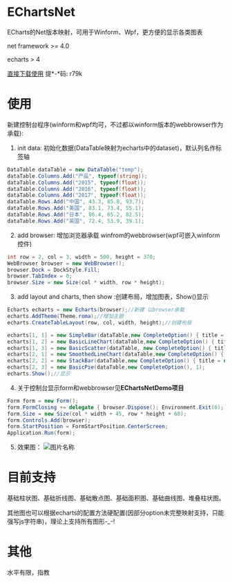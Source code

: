 # EChartsNet
ECharts的Net版本映射，可用于Winform、Wpf，更方便的显示各类图表

net framework >= 4.0

echarts > 4

[直接下载使用](https://pan.baidu.com/s/1v_P6A9lcju59WPXcUcRFLQ)   提*-*码: r79k

# 使用
新建控制台程序(winform和wpf均可，不过都以winform版本的webbrowser作为承载):
1. init data: 初始化数据(DataTable映射为echarts中的dataset)，默认列名作标签轴
```C#
DataTable dataTable = new DataTable("temp");
dataTable.Columns.Add("产品", typeof(string));
dataTable.Columns.Add("2015", typeof(float));
dataTable.Columns.Add("2016", typeof(float));
dataTable.Columns.Add("2017", typeof(float));
dataTable.Rows.Add("中国", 43.3, 85.8, 93.7);
dataTable.Rows.Add("美国", 83.1, 73.4, 55.1);
dataTable.Rows.Add("日本", 86.4, 65.2, 82.5);
dataTable.Rows.Add("英国", 72.4, 53.9, 39.1);
```
2. add browser: 增加浏览器承载 winfrom的webbrowser(wpf可嵌入winform控件)
```C#
int row = 2, col = 3, width = 500, height = 370;
WebBrowser browser = new WebBrowser();
browser.Dock = DockStyle.Fill;
browser.TabIndex = 0;
browser.Size = new Size(col * width, row * height);
```

3. add layout and charts, then show :创建布局，增加图表，Show()显示
```C#
Echarts echarts = new Echarts(browser);//新建 以browser承载
echarts.AddTheme(Theme.roma);//增加主题
echarts.CreateTableLayout(row, col, width, height);//创建布局

echarts[1, 1] = new SimpleBar(dataTable,new CompleteOption() { title = new Title() { text = "'基础柱状图'", } }, 1);
echarts[1, 2] = new BasicLineChart(dataTable,new CompleteOption() { title = new Title() { text = "'基础折线图'", } }, 1);
echarts[1, 3] = new BasicScatter(dataTable, new CompleteOption() { title = new Title() { text = "'基础散点图'", } }, 1);
echarts[2, 1] = new SmoothedLineChart(dataTable,new CompleteOption() { title = new Title() { text = "'基础曲线图'", }}, 1);
echarts[2, 2] = new StackBar(dataTable,new CompleteOption() { title = new Title() { text = "'堆叠柱状图'", } }, 1);
echarts[2, 3] = new BasicPie(dataTable,new CompleteOption(), 1);
echarts.Show();//显示
```
4. 关于控制台显示form和webbrowser见**EChartsNetDemo项目**
```C#
Form form = new Form();
form.FormClosing += delegate { browser.Dispose(); Environment.Exit(0); };
form.Size = new Size(col * width + 45, row * height + 60);
form.Controls.Add(browser);
form.StartPosition = FormStartPosition.CenterScreen;
Application.Run(form);
```

5. 效果图：
![图片名称](https://github.com/WnagoiYy/EChartsNet/blob/master/20190502141413.png)  

# 目前支持
基础柱状图、基础折线图、基础散点图、基础面积图、基础曲线图、堆叠柱状图。

其他图也可以根据echarts的配置方法硬配置(因部分option未完整映射支持，只能强写js字符串)，理论上支持所有图形-_-!

# 其他
水平有限，指教

